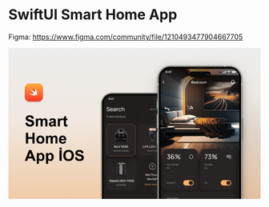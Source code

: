 # SwiftUI Smart Home App

Figma: https://www.figma.com/community/file/1210493477904667705

![Onboarding GIF](Screenshot/Demo.png)
